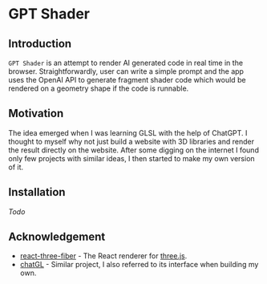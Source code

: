 # GPT Shader

## Introduction

`GPT Shader` is an attempt to render AI generated code in real time in the browser. Straightforwardly, user can write a simple prompt and the app uses the OpenAI API to generate fragment shader code which would be rendered on a geometry shape if the code is runnable.

## Motivation

The idea emerged when I was learning GLSL with the help of ChatGPT.
I thought to myself why not just build a website with 3D libraries and render the result directly on the website.
After some digging on the internet I found only few projects with similar ideas, I then started to make my own version of it.

## Installation

_Todo_

## Acknowledgement

- [react-three-fiber](https://github.com/pmndrs/react-three-fiber) - The React renderer for [three.js](https://threejs.org/).
- [chatGL](https://github.com/benjitrosch/chatGL#chatgl) - Similar project, I also referred to its interface when building my own.
